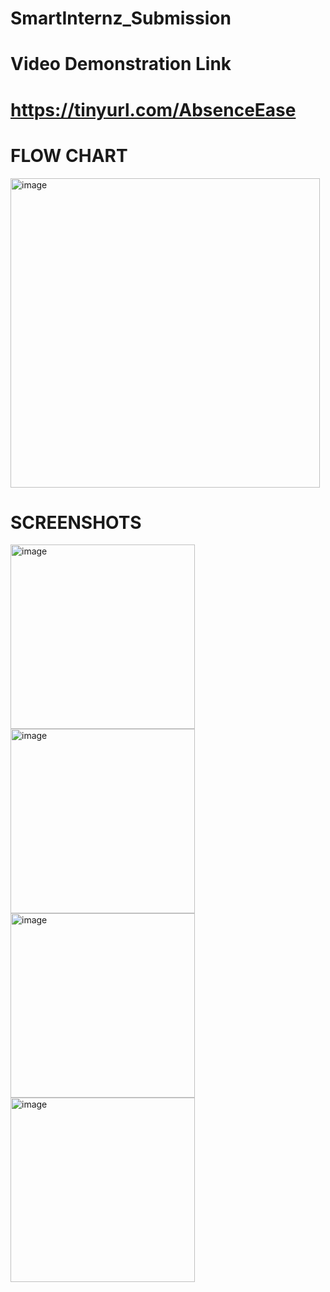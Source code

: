 # SmartInternz_Submission

# Video Demonstration Link
# https://tinyurl.com/AbsenceEase

# FLOW CHART
<img width="495" alt="image" src="https://github.com/drzyadav/SmartInternz_Submission/assets/118712121/62b929c6-cfa8-4aac-bbcf-59bb6dc49c5b">

# SCREENSHOTS
<img width="295" alt="image" src="https://github.com/drzyadav/SmartInternz_Submission/assets/118712121/c4e7faf3-4744-4e63-8a09-a092e94a47de">
<img width="295" alt="image" src="https://github.com/drzyadav/SmartInternz_Submission/assets/118712121/1e2bea35-df6a-4a2d-8af8-ac0a2d8def66">
<img width="295" alt="image" src="https://github.com/drzyadav/SmartInternz_Submission/assets/118712121/f14b2544-d466-44cb-9e5c-a38aa725c8e5">
<img width="295" alt="image" src="https://github.com/drzyadav/SmartInternz_Submission/assets/118712121/9e5bbcc6-0236-46be-8710-f3ba675cd92b">
